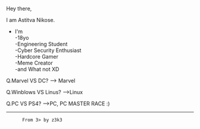 Hey there,<BR>

I am Astitva Nikose.<BR>

* I'm <BR>
     -18yo<BR>
	 -Engineering Student<BR>
	 -Cyber Security Enthusiast<BR>
	 -Hardcore Gamer<BR>
	 -Meme Creator<BR>
	 -and What not XD<BR>

Q.Marvel VS DC?
--> Marvel

Q.Winblows VS Linus?
-->Linux

Q.PC VS PS4?
-->PC, PC MASTER RACE :)

----------------------------------------------
          From 3> by z3k3